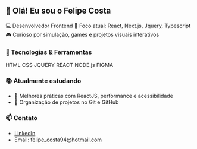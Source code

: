 ## 👋 Olá! Eu sou o Felipe Costa

💻 Desenvolvedor Frontend 
🎯 Foco atual: React, Next.js, Jquery, Typescript
🎮 Curioso por simulação, games e projetos visuais interativos


### 🚀 Tecnologias & Ferramentas
HTML
CSS
JQUERY
REACT
NODE.js
FIGMA


### 📚 Atualmente estudando

- 🔸 Melhores práticas com ReactJS, performance e acessibilidade
- 🔸 Organização de projetos no Git e GitHub

  
### 📫 Contato

- [LinkedIn](https://www.linkedin.com/in/felipe1994costa/)
- Email: felipe_costa94@hotmail.com
